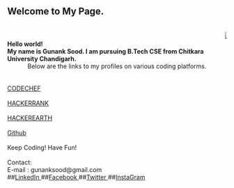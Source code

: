 ## Welcome to My Page.
<html>
<head></head>
<body>

<br>
<marquee><img src = "http://code.emc.com/images/code_icon.png"></marquee>
<b><br>Hello world!<br>My name is Gunank Sood. I am pursuing B.Tech CSE from Chitkara University Chandigarh.<br></b>
<center>Below are the links to my profiles on various coding platforms.</center><br><br>
<a href = "https://www.codechef.com/users/gunanksood">CODECHEF</a>
<br><br>
<a href = "https://www.hackerrank.com/begincoding">HACKERRANK</a>
<br><br>
<a href = "https://www.hackerearth.com/@gunanksood1222">HACKEREARTH</a>
<br><br>
<a href = "https://github.com/gunanksood">Github</a>
<br><br>
Keep Coding! Have Fun!<br>
<br>
Contact:<br>
E-mail : gunanksood@gmail.com<br>
##<a href = "https://www.linkedin.com/in/gunank-sood-883659a6/">LinkedIn </a>
##<a href = "https://www.facebook.com/gunanksood">Facebook </a>
##<a href = "https://twitter.com/gunanksood">Twitter </a>
##<a href = "https://www.instagram.com/gunanksood/">InstaGram </a>

<br>





